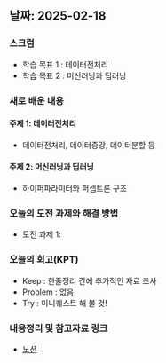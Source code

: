 
## 날짜: 2025-02-18

### 스크럼
- 학습 목표 1 : 데이터전처리
- 학습 목표 2 : 머신러닝과 딥러닝

### 새로 배운 내용
#### 주제 1: 데이터전처리
- 데이터전처리, 데이터증강, 데이터분할 등

#### 주제 2: 머신러닝과 딥러닝
- 하이퍼파라미터와 퍼셉트론 구조


### 오늘의 도전 과제와 해결 방법
- 도전 과제 1: 

### 오늘의 회고(KPT)
- Keep : 한줄정리 간에 추가적인 자료 조사
- Problem : 없음
- Try : 미니퀘스트 해 볼 것!

### 내용정리 및 참고자료 링크
- [노션](https://www.notion.so/250218-19d75a6ebc0a80239d2ff9b5891d6632?pvs=4)
